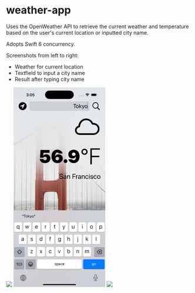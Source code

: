 # weather-app
Uses the OpenWeather API to retrieve the current weather and temperature based on the user's current location or inputted city name. 

Adopts Swift 6 concurrency.

Screenshots from left to right:  
- Weather for current location
- Textfield to input a city name
- Result after typing city name
<div style="overflow: hidden;">
    <img src="https://github.com/jemui/weather-app/blob/main/WeatherApp/WeatherApp/Screenshots/Location.png" width="250"/>
    <img src="https://github.com/jemui/weather-app/blob/main/WeatherApp/WeatherApp/Screenshots/Search.png" width="250"/>
    <img src="https://github.com/jemui/weather-app/blob/main/WeatherApp/WeatherApp/Screenshots/Result.png" width="250"/>
</div>
